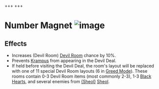 +++
+++

 # Number Magnet ![image](/image/Number_Magnet.png) 

Effects
---------


* Increases (Devil Room) [Devil Room](/wiki/Devil_Room "Devil Room") chance by 10%.
* Prevents [Krampus](/wiki/Krampus "Krampus") from appearing in the Devil Deal.
* If held before visiting the Devil Deal, the room's layout will be replaced with one of 11 special Devil Room layouts (6 in [Greed Mode](/wiki/Greed_Mode "Greed Mode")). These rooms contain 0-3 Devil Room items (most commonly 2-3), 1-3 [Black Hearts](/wiki/Black_Heart "Black Heart"), and several enemies from [(Sheol)](/wiki/Sheol "Sheol") [Sheol](/wiki/Sheol "Sheol").


